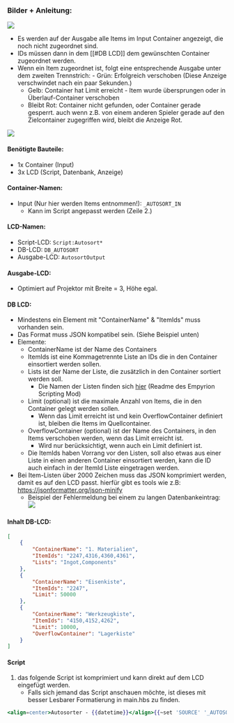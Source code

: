 ### Bilder + Anleitung:
![](Screenshots/img1.png)
- Es werden auf der Ausgabe alle Items im Input Container angezeigt, die noch nicht zugeordnet sind.
- IDs müssen dann in dem [[#DB LCD]] dem gewünschten Container zugeordnet werden.
- Wenn ein Item zugeordnet ist, folgt eine entsprechende Ausgabe unter dem zweiten Trennstrich:
        - Grün: Erfolgreich verschoben (Diese Anzeige verschwindet nach ein paar Sekunden.)
    - Gelb: Container hat Limit erreicht - Item wurde übersprungen oder in Überlauf-Container verschoben
    - Bleibt Rot: Container nicht gefunden, oder Container gerade gesperrt. auch wenn z.B. von einem anderen Spieler gerade auf den Zielcontainer zugegriffen wird, bleibt die Anzeige Rot.

![](Screenshots/img2.png)

#### Benötigte Bauteile:
- 1x Container (Input)
- 3x LCD (Script, Datenbank, Anzeige)
#### Container-Namen:
- Input (Nur hier werden Items entnommen!): `_AUTOSORT_IN`
    - Kann im Script angepasst werden (Zeile 2.)
#### LCD-Namen:
- Script-LCD: `Script:Autosort*`
- DB-LCD: `DB_AUTOSORT`
- Ausgabe-LCD: `AutosortOutput`
#### Ausgabe-LCD:
- Optimiert auf Projektor mit Breite = 3, Höhe egal.
#### DB LCD:
- Mindestens ein Element mit "ContainerName" & "ItemIds" muss vorhanden sein.
- Das Format muss JSON kompatibel sein. (Siehe Beispiel unten)
- Elemente:
    - ContainerName ist der Name des Containers
    - ItemIds ist eine Kommagetrennte Liste an IDs die in den Container einsortiert werden sollen.
    - Lists ist der Name der Liste, die zusätzlich in den Container sortiert werden soll.
        - Die Namen der Listen finden sich [hier](https://github.com/GitHub-TC/EmpyrionScripting#vordefinierte-id-listen) (Readme des Empyrion Scripting Mod)
    - Limit (optional) ist die maximale Anzahl von Items, die in den Container gelegt werden sollen.
        - Wenn das Limit erreicht ist und kein OverflowContainer definiert ist, bleiben die Items im Quellcontainer.
    - OverflowContainer (optional) ist der Name des Containers, in den Items verschoben werden, wenn das Limit erreicht ist.
        - Wird nur berücksichtigt, wenn auch ein Limit definiert ist.
    - Die ItemIds haben Vorrang vor den Listen, soll also etwas aus einer Liste in einen anderen Container einsortiert werden, kann die ID auch einfach in der ItemId Liste eingetragen werden.
- Bei Item-Listen über 2000 Zeichen muss das JSON komprimiert werden, damit es auf den LCD passt. hierfür gibt es tools wie z.B: https://jsonformatter.org/json-minify
    - Beispiel der Fehlermeldung bei einem zu langen Datenbankeintrag:
![](Screenshots/img3.png)
#### Inhalt DB-LCD:
```json
[
    {
        "ContainerName": "1. Materialien",
        "ItemIds": "2247,4316,4360,4361",
        "Lists": "Ingot,Components"
    },
    {
        "ContainerName": "Eisenkiste",
        "ItemIds": "2247",
        "Limit": 50000
    },
    {
        "ContainerName": "Werkzeugkiste",
        "ItemIds": "4150,4152,4262",
        "Limit": 10000,
        "OverflowContainer": "Lagerkiste"
    }
]
```

#### Script
1. das folgende Script ist komprimiert und kann direkt auf dem LCD eingefügt werden.
    - Falls sich jemand das Script anschauen möchte, ist dieses mit besser Lesbarer Formatierung in main.hbs zu finden.
```handlebars
<align=center>Autosorter - {{datetime}}</align>{{~set 'SOURCE' '_AUTOSORT_IN'}}{{~set 'DBLCDNAME' 'DB_AUTOSORT'}}{{~set 'SEPARATOR' '<align=center>================================================================================================</align>'}}<align=center>Autosort Inhalt (bei Permanent bleibenden Elementen die IDs in die DB eintragen)</align>{{@root.Data.SEPARATOR}}ID<pos=4em></pos><pos=5em>Anzahl</pos><pos=11em>Name</pos>{{#items @root.E.S @root.Data.SOURCE}}<color=red>{{Id}}</color><pos=4em></pos><pos=5em><color=green>{{Count}}</color></pos><pos=11em><color=white>{{i18n Id}}</color></pos>{{/items}}{{@root.Data.SEPARATOR}}{{devices @root.E.S @root.Data.DBLCDNAME}}{{gettext .0}}{{#fromjson .}}{{#each .}}{{#jsontodictionary .}}{{#items @root.E.S @root.Data.SOURCE}}{{#test Id in ../ItemIds}}<color=red>TODO: {{../Count}} x {{i18n ../Id}} -> {{../../ContainerName}}</color>{{#if ../../Limit}}{{#move ../. @root.E.S ../../ContainerName ../../Limit}}<color=green>DONE: {{../../Count}} x {{i18n ../../Id}} -> {{../../../ContainerName}} (Limit: {{../../../Limit}})</color>{{/move}}{{#if ../../../OverflowContainer}}<color=yellow>OVERFLOW: Moving to {{../../../OverflowContainer}}</color>{{#move ../. @root.E.S ../../../OverflowContainer}}<color=green>DONE: {{../../Count}} x {{i18n ../../Id}} -> {{../../../../OverflowContainer}} (Overflow)</color>{{/move}}{{else}}<color=yellow>SKIPPED: Container {{../../../ContainerName}} reached limit of {{../../../Limit}}</color>{{/if}}{{else}}{{#move ../. @root.E.S ../../ContainerName}}<color=green>DONE: {{../../Count}} x {{i18n ../../Id}} -> {{../../../ContainerName}}</color>{{/move}}{{/if}}{{/test}}{{/items}}{{split Lists ','}}{{~#each .}}{{#items @root.E.S @root.Data.SOURCE}}{{#test Id in (lookup @root.ids ../.)}}{{#if ../../../../Limit}}<color=red>[LISTS]TODO: {{../Count}} x {{i18n ../Id}} -> {{../../../../ContainerName}}</color>{{#move ../. @root.E.S ../../../../ContainerName ../../../../Limit}}<color=green>[LISTS]DONE: {{../../Count}} x {{i18n ../../Id}} -> {{../../../../../ContainerName}} (Limit: {{../../../../../Limit}})</color>{{/move}}{{#if ../../../../../OverflowContainer}}<color=yellow>[LISTS]OVERFLOW: Moving to {{../../../../../OverflowContainer}}</color>{{#move ../. @root.E.S ../../../../../OverflowContainer}}<color=green>[LISTS]DONE: {{../../Count}} x {{i18n ../../Id}} -> {{../../../../../../OverflowContainer}} (Overflow)</color>{{/move}}{{else}}<color=yellow>[LISTS]SKIPPED: Container {{../../../../../ContainerName}} reached limit of {{../../../../../Limit}}</color>{{/if}}{{else}}<color=red>[LISTS]TODO: {{../Count}} x {{i18n ../Id}} -> {{../../../../ContainerName}}</color>{{#move ../. @root.E.S ../../../../ContainerName}}<color=green>[LISTS]DONE: {{../../Count}} x {{i18n ../../Id}} -> {{../../../../../ContainerName}}</color>{{/move}}{{/if}}{{/test}}{{/items}}{{/each}}{{/split}}{{/jsontodictionary}}{{/each}}{{/fromjson}}{{/gettext}}{{/devices}}